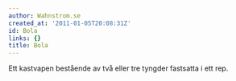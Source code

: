 ```yaml
---
author: Wahnstrom.se
created_at: '2011-01-05T20:08:31Z'
id: Bola
links: {}
title: Bola
---
```


Ett kastvapen bestående av två eller tre tyngder fastsatta i ett rep.